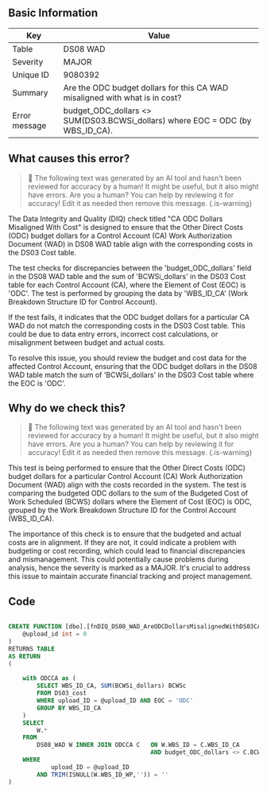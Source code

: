 ## Basic Information
| Key         | Value          |
|-------------|----------------|
| Table       | DS08 WAD |
| Severity    | MAJOR |
| Unique ID   | 9080392   |
| Summary     | Are the ODC budget dollars for this CA WAD misaligned with what is in cost? |
| Error message | budget_ODC_dollars <> SUM(DS03.BCWSi_dollars) where EOC = ODC (by WBS_ID_CA). |

## What causes this error?

> :robot: The following text was generated by an AI tool and hasn't been reviewed for accuracy by a human! It might be useful, but it also might have errors. Are you a human? You can help by reviewing it for accuracy! Edit it as needed then remove this message.
{.is-warning}

The Data Integrity and Quality (DIQ) check titled "CA ODC Dollars Misaligned With Cost" is designed to ensure that the Other Direct Costs (ODC) budget dollars for a Control Account (CA) Work Authorization Document (WAD) in DS08 WAD table align with the corresponding costs in the DS03 Cost table.

The test checks for discrepancies between the 'budget_ODC_dollars' field in the DS08 WAD table and the sum of 'BCWSi_dollars' in the DS03 Cost table for each Control Account (CA), where the Element of Cost (EOC) is 'ODC'. The test is performed by grouping the data by 'WBS_ID_CA' (Work Breakdown Structure ID for Control Account).

If the test fails, it indicates that the ODC budget dollars for a particular CA WAD do not match the corresponding costs in the DS03 Cost table. This could be due to data entry errors, incorrect cost calculations, or misalignment between budget and actual costs. 

To resolve this issue, you should review the budget and cost data for the affected Control Account, ensuring that the ODC budget dollars in the DS08 WAD table match the sum of 'BCWSi_dollars' in the DS03 Cost table where the EOC is 'ODC'.
## Why do we check this?

> :robot: The following text was generated by an AI tool and hasn't been reviewed for accuracy by a human! It might be useful, but it also might have errors. Are you a human? You can help by reviewing it for accuracy! Edit it as needed then remove this message.
{.is-warning}

This test is being performed to ensure that the Other Direct Costs (ODC) budget dollars for a particular Control Account (CA) Work Authorization Document (WAD) align with the costs recorded in the system. The test is comparing the budgeted ODC dollars to the sum of the Budgeted Cost of Work Scheduled (BCWS) dollars where the Element of Cost (EOC) is ODC, grouped by the Work Breakdown Structure ID for the Control Account (WBS_ID_CA).

The importance of this check is to ensure that the budgeted and actual costs are in alignment. If they are not, it could indicate a problem with budgeting or cost recording, which could lead to financial discrepancies and mismanagement. This could potentially cause problems during analysis, hence the severity is marked as a MAJOR. It's crucial to address this issue to maintain accurate financial tracking and project management.
## Code

```sql

CREATE FUNCTION [dbo].[fnDIQ_DS08_WAD_AreODCDollarsMisalignedWithDS03CA] (
	@upload_id int = 0
)
RETURNS TABLE
AS RETURN
(
	
	with ODCCA as (
		SELECT WBS_ID_CA, SUM(BCWSi_dollars) BCWSc
		FROM DS03_cost
		WHERE upload_ID = @upload_ID AND EOC = 'ODC'
		GROUP BY WBS_ID_CA
	)
	SELECT 
		W.*
	FROM
		DS08_WAD W INNER JOIN ODCCA C 	ON W.WBS_ID = C.WBS_ID_CA
										AND budget_ODC_dollars <> C.BCWSc			
	WHERE
			upload_ID = @upload_ID  
		AND TRIM(ISNULL(W.WBS_ID_WP,'')) = ''
)
```
